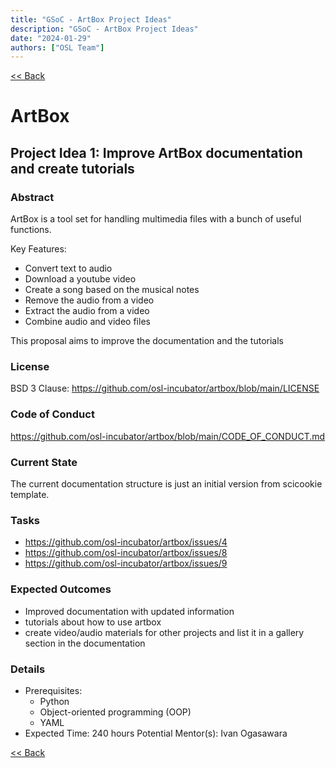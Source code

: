 ```yaml
---
title: "GSoC - ArtBox Project Ideas"
description: "GSoC - ArtBox Project Ideas"
date: "2024-01-29"
authors: ["OSL Team"]
---
```


[&lt;&lt; Back](/programs/internship/gsoc)

# ArtBox

## Project Idea 1: Improve ArtBox documentation and create tutorials

### Abstract

ArtBox is a tool set for handling multimedia files with a bunch of useful
functions.

Key Features:

- Convert text to audio
- Download a youtube video
- Create a song based on the musical notes
- Remove the audio from a video
- Extract the audio from a video
- Combine audio and video files

This proposal aims to improve the documentation and the tutorials

### License

BSD 3 Clause: https://github.com/osl-incubator/artbox/blob/main/LICENSE

### Code of Conduct

https://github.com/osl-incubator/artbox/blob/main/CODE_OF_CONDUCT.md

### Current State

The current documentation structure is just an initial version from scicookie
template.

### Tasks

- https://github.com/osl-incubator/artbox/issues/4
- https://github.com/osl-incubator/artbox/issues/8
- https://github.com/osl-incubator/artbox/issues/9

### Expected Outcomes

- Improved documentation with updated information
- tutorials about how to use artbox
- create video/audio materials for other projects and list it in a gallery
  section in the documentation

### Details

- Prerequisites:
    - Python
    - Object-oriented programming (OOP)
    - YAML
- Expected Time: 240 hours Potential Mentor(s): Ivan Ogasawara

[&lt;&lt; Back](/programs/internship/gsoc)
